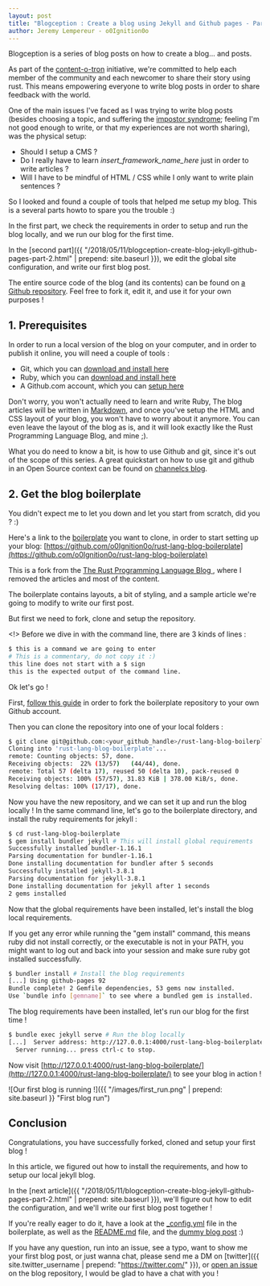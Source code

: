 ```yaml
---
layout: post
title: "Blogception : Create a blog using Jekyll and Github pages - Part 1 : Setup and run the blog locally"
author: Jeremy Lempereur - o0Ignition0o
---
```


Blogception is a series of blog posts on how to create a blog... and posts.

As part of the [content-o-tron](https://github.com/rust-community/content-o-tron) initiative, we're committed to help each member of the community and each newcomer to share their story using rust.
This means empowering everyone to write blog posts in order to share feedback with the world.

One of the main issues I've faced as I was trying to write blog posts (besides choosing a topic, and suffering the [impostor syndrome](https://en.wikipedia.org/wiki/Impostor_syndrome); feeling I'm not good enough to write, or that my experiences are not worth sharing), was the physical setup:

- Should I setup a CMS ?
- Do I really have to learn _insert_framework_name_here_ just in order to write articles ?
- Will I have to be mindful of HTML / CSS while I only want to write plain sentences ?

So I looked and found a couple of tools that helped me setup my blog. This is a several parts howto to spare you the trouble :)

In the first part, we check the requirements in order to setup and run the blog locally, and we run our blog for the first time.

In the [second part]({{ "/2018/05/11/blogception-create-blog-jekyll-github-pages-part-2.html" | prepend: site.baseurl }}), we edit the global site configuration, and write our first blog post.

The entire source code of the blog (and its contents) can be found on [a Github repository](https://github.com/o0Ignition0o/blog). Feel free to fork it, edit it, and use it for your own purposes !

## 1. Prerequisites

In order to run a local version of the blog on your computer, and in order to publish it online, you will need a couple of tools :

- Git, which you can [download and install here](https://git-scm.com/downloads)
- Ruby, which you can [download and install here](https://www.ruby-lang.org/en/downloads/)
- A Github.com account, which you can [setup here](https://github.com/join)

Don't worry, you won't actually need to learn and write Ruby, The blog articles will be written in [Markdown](https://guides.github.com/features/mastering-markdown/), and once you've setup the HTML and CSS layout of your blog, you won't have to worry about it anymore. You can even leave the layout of the blog as is, and it will look exactly like the Rust Programming Language Blog, and mine ;).

What you do need to know a bit, is how to use Github and git, since it's out of the scope of this series. A great quickstart on how to use git and github in an Open Source context can be found on [channelcs blog](https://channelcs.github.io/best-practices-in-a-collaborative-environment.html).

## 2. Get the blog boilerplate

You didn't expect me to let you down and let you start from scratch, did you ? :)

Here's a link to the [boilerplate](https://github.com/o0Ignition0o/rust-lang-blog-boilerplate) you want to clone, in order to start setting up your blog: [https://github.com/o0Ignition0o/rust-lang-blog-boilerplate](https://github.com/o0Ignition0o/rust-lang-blog-boilerplate)

This is a fork from the [The Rust Programming Language Blog
](https://blog.rust-lang.org/), where I removed the articles and most of the content.

The boilerplate contains layouts, a bit of styling, and a sample article we're going to modify to write our first post.

But first we need to fork, clone and setup the repository.

<!> Before we dive in with the command line, there are 3 kinds of lines :

```bash
$ this is a command we are going to enter
# This is a commentary, do not copy it :)
this line does not start with a $ sign
this is the expected output of the command line.
```

Ok let's go !

First, [follow this guide](https://help.github.com/articles/fork-a-repo/) in order to fork the boilerplate repository to your own Github account.

Then you can clone the repository into one of your local folders :

```bash
$ git clone git@github.com:<your_github_handle>/rust-lang-blog-boilerplate.git
Cloning into 'rust-lang-blog-boilerplate'...
remote: Counting objects: 57, done.
Receiving objects:  22% (13/57)   (44/44), done.
remote: Total 57 (delta 17), reused 50 (delta 10), pack-reused 0
Receiving objects: 100% (57/57), 31.83 KiB | 378.00 KiB/s, done.
Resolving deltas: 100% (17/17), done.
```

Now you have the new repository, and we can set it up and run the blog locally ! In the same command line, let's go to the boilerplate directory, and install the ruby requirements for jekyll :

```bash
$ cd rust-lang-blog-boilerplate
$ gem install bundler jekyll # This will install global requirements
Successfully installed bundler-1.16.1
Parsing documentation for bundler-1.16.1
Done installing documentation for bundler after 5 seconds
Successfully installed jekyll-3.8.1
Parsing documentation for jekyll-3.8.1
Done installing documentation for jekyll after 1 seconds
2 gems installed
```
Now that the global requirements have been installed, let's install the blog local requirements.

If you get any error while running the "gem install" command, this means ruby did not install correctly, or the executable is not in your PATH, you might want to log out and back into your session and make sure ruby got installed successfully.

```bash
$ bundler install # Install the blog requirements
[...] Using github-pages 92
Bundle complete! 2 Gemfile dependencies, 53 gems now installed.
Use `bundle info [gemname]` to see where a bundled gem is installed.
```
The blog requirements have been installed, let's run our blog for the first time !

```bash
$ bundle exec jekyll serve # Run the blog locally
[...]  Server address: http://127.0.0.1:4000/rust-lang-blog-boilerplate/
  Server running... press ctrl-c to stop.
```
Now visit [http://127.0.0.1:4000/rust-lang-blog-boilerplate/](http://127.0.0.1:4000/rust-lang-blog-boilerplate/) to see your blog in action !

![Our first blog is running !]({{ "/images/first_run.png" | prepend: site.baseurl }} "First blog run")

## Conclusion

Congratulations, you have successfully forked, cloned and setup your first blog !

In this article, we figured out how to install the requirements, and how to setup our local jekyll blog.

In the [next article]({{ "/2018/05/11/blogception-create-blog-jekyll-github-pages-part-2.html" | prepend: site.baseurl }}), we'll figure out how to edit the configuration, and we'll write our first blog post together !

If you're really eager to do it, have a look at the [_config.yml](https://github.com/o0Ignition0o/rust-lang-blog-boilerplate/blob/master/_config.yml) file in the boilerplate, as well as the [README.md](https://github.com/o0Ignition0o/rust-lang-blog-boilerplate/blob/master/README.md) file, and the [dummy blog post](https://github.com/o0Ignition0o/rust-lang-blog-boilerplate/blob/master/_posts/2018-05-10-blog-boilerplate.md) :)

If you have any question, run into an issue, see a typo, want to show me your first blog post, or just wanna chat, please send me a DM on [twitter]({{ site.twitter_username | prepend: "https://twitter.com/" }}), or [open an issue](https://github.com/o0Ignition0o/blog/issues/new) on the blog repository, I would be glad to have a chat with you !
